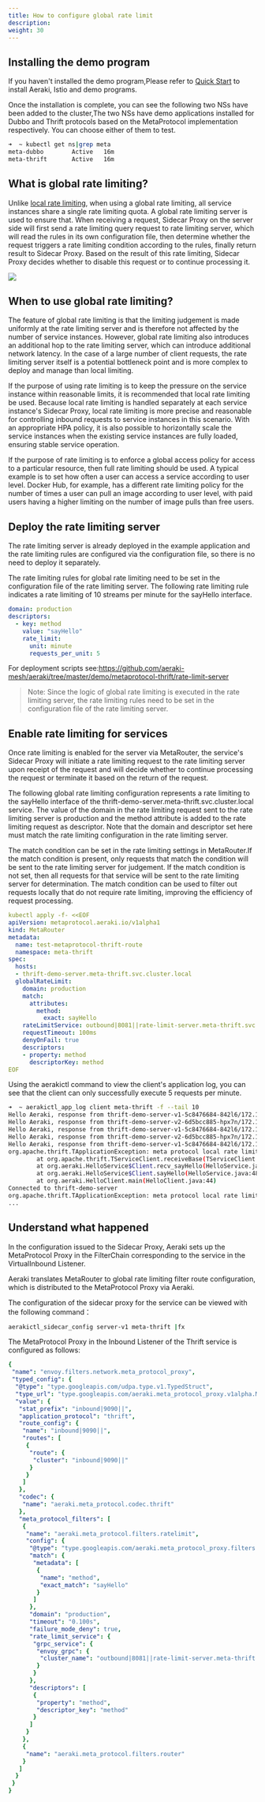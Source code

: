 ```yaml
---
title: How to configure global rate limit
description: 
weight: 30
---
```


## Installing the demo program

If you haven't installed the demo program,Please refer to  [Quick Start](/docs/v1.0/quickstart/) to install Aeraki, Istio and demo programs.

Once the installation is complete, you can see the following two NSs have been added to the cluster,The two NSs have demo applications installed for Dubbo and Thrift protocols based on the MetaProtocol implementation respectively.
You can choose either of them to test.

```bash
➜  ~ kubectl get ns|grep meta
meta-dubbo        Active   16m
meta-thrift       Active   16m
```

## What is global rate limiting?

Unlike [local rate limiting](/zh/docs/v1.0/tutorials/local-rate-limit/), when using a global rate limiting, all service instances share a single rate limiting quota. A global rate limiting server is used to ensure that. When receiving a request, Sidecar Proxy on the server side will first send a rate limiting query request to rate limiting server, which will read the rules in its own configuration file, then determine whether the request triggers a rate limiting condition according to the rules, finally return result to Sidecar Proxy. Based on the result of this rate limiting, Sidecar Proxy decides whether to disable this request or to continue processing it.

![](../global-rate-limit.png)

## When to use global rate limiting?
The feature of global rate limiting is that the limiting judgement is made uniformly at the rate limiting server and is therefore not affected by the number of service instances. However, global rate limiting also introduces an additional hop to the rate limiting server, which can introduce additional network latency. In the case of a large number of client requests, the rate limiting server itself is a potential bottleneck point and is more complex to deploy and manage than local limiting.

If the purpose of using rate limiting is to keep the pressure on the service instance within reasonable limits, it is recommended that local rate limiting be used. Because local rate limiting is handled separately at each service instance's Sidecar Proxy, local rate limiting is more precise and reasonable for controlling inbound requests to service instances in this scenario. With an appropriate HPA policy, it is also possible to horizontally scale the service instances when the existing service instances are fully loaded, ensuring stable service operation.

If the purpose of rate limiting is to enforce a global access policy for access to a particular resource, then full rate limiting should be used. A typical example is to set how often a user can access a service according to user level. Docker Hub, for example, has a different rate limiting policy for the number of times a user can pull an image according to user level, with paid users having a higher limiting on the number of image pulls than free users.

## Deploy the rate limiting server

The rate limiting server is already deployed in the example application and the rate limiting rules are configured via the configuration file, so there is no need to deploy it separately.

The rate limiting rules for global rate limiting need to be set in the configuration file of the rate limiting server. The following rate limiting rule indicates a rate limiting of 10 streams per minute for the sayHello interface.

```yaml
domain: production
descriptors:
  - key: method
    value: "sayHello"
    rate_limit:
      unit: minute
      requests_per_unit: 5
```

For deployment scripts see:https://github.com/aeraki-mesh/aeraki/tree/master/demo/metaprotocol-thrift/rate-limit-server

> Note: Since the logic of global rate limiting is executed in the rate limiting server, the rate limiting rules need to be set in the configuration file of the rate limiting server.

## Enable rate limiting for services

Once rate limiting is enabled for the server via MetaRouter, the service's Sidecar Proxy will initiate a rate limiting request to the rate limiting server upon receipt of the request and will decide whether to continue processing the request or terminate it based on the return of the request.

The following global rate limiting configuration represents a rate limiting to the sayHello interface of the thrift-demo-server.meta-thrift.svc.cluster.local service. The value of the domain in the rate limiting request sent to the rate limiting server is production and the method attribute is added to the rate limiting request as descriptor. Note that the domain and descriptor set here must match the rate limiting configuration in the rate limiting server.

The match condition can be set in the rate limiting settings in MetaRouter.If the match condition is present, only requests that match the condition will be sent to the rate limiting server for judgement. If the match condition is not set, then all requests for that service will be sent to the rate limiting server for determination. The match condition can be used to filter out requests locally that do not require rate limiting, improving the efficiency of request processing.
```yaml
kubectl apply -f- <<EOF
apiVersion: metaprotocol.aeraki.io/v1alpha1
kind: MetaRouter
metadata:
  name: test-metaprotocol-thrift-route
  namespace: meta-thrift
spec:
  hosts:
  - thrift-demo-server.meta-thrift.svc.cluster.local
  globalRateLimit:
    domain: production
    match:
      attributes:
        method:
          exact: sayHello
    rateLimitService: outbound|8081||rate-limit-server.meta-thrift.svc.cluster.local
    requestTimeout: 100ms
    denyOnFail: true
    descriptors:
    - property: method
      descriptorKey: method
EOF
```

Using the aerakictl command to view the client's application log, you can see that the client can only successfully execute 5 requests per minute.

```bash
➜  ~ aerakictl_app_log client meta-thrift -f --tail 10
Hello Aeraki, response from thrift-demo-server-v1-5c8476684-842l6/172.17.0.40
Hello Aeraki, response from thrift-demo-server-v2-6d5bcc885-hpx7n/172.17.0.41
Hello Aeraki, response from thrift-demo-server-v1-5c8476684-842l6/172.17.0.40
Hello Aeraki, response from thrift-demo-server-v2-6d5bcc885-hpx7n/172.17.0.41
Hello Aeraki, response from thrift-demo-server-v1-5c8476684-842l6/172.17.0.40
org.apache.thrift.TApplicationException: meta protocol local rate limit: request '6' has been rate limited
        at org.apache.thrift.TServiceClient.receiveBase(TServiceClient.java:79)
        at org.aeraki.HelloService$Client.recv_sayHello(HelloService.java:61)
        at org.aeraki.HelloService$Client.sayHello(HelloService.java:48)
        at org.aeraki.HelloClient.main(HelloClient.java:44)
Connected to thrift-demo-server
org.apache.thrift.TApplicationException: meta protocol local rate limit: request '7' has been rate limited
...
```

## Understand what happened

In the configuration issued to the Sidecar Proxy, Aeraki sets up the MetaProtocol Proxy in the FilterChain corresponding to the service in the VirtualInbound Listener.

Aeraki translates MetaRouter to global rate limiting filter route configuration, which is distributed to the MetaProtocol Proxy via Aeraki.

The configuration of the sidecar proxy for the service can be viewed with the following command：

``` bash
aerakictl_sidecar_config server-v1 meta-thrift |fx
```

The MetaProtocol Proxy in the Inbound Listener of the Thrift service is configured as follows:

```yaml
{
 "name": "envoy.filters.network.meta_protocol_proxy",
 "typed_config": {
  "@type": "type.googleapis.com/udpa.type.v1.TypedStruct",
  "type_url": "type.googleapis.com/aeraki.meta_protocol_proxy.v1alpha.MetaProtocolProxy",
  "value": {
   "stat_prefix": "inbound|9090||",
   "application_protocol": "thrift",
   "route_config": {
    "name": "inbound|9090||",
    "routes": [
     {
      "route": {
       "cluster": "inbound|9090||"
      }
     }
    ]
   },
   "codec": {
    "name": "aeraki.meta_protocol.codec.thrift"
   },
   "meta_protocol_filters": [
    {
     "name": "aeraki.meta_protocol.filters.ratelimit",
     "config": {
      "@type": "type.googleapis.com/aeraki.meta_protocol_proxy.filters.ratelimit.v1alpha.RateLimit",
      "match": {
       "metadata": [
        {
         "name": "method",
         "exact_match": "sayHello"
        }
       ]
      },
      "domain": "production",
      "timeout": "0.100s",
      "failure_mode_deny": true,
      "rate_limit_service": {
       "grpc_service": {
        "envoy_grpc": {
         "cluster_name": "outbound|8081||rate-limit-server.meta-thrift.svc.cluster.local"
        }
       }
      },
      "descriptors": [
       {
        "property": "method",
        "descriptor_key": "method"
       }
      ]
     }
    },
    {
     "name": "aeraki.meta_protocol.filters.router"
    }
   ]
  }
 }
}
```







